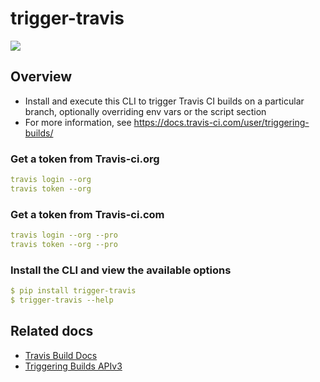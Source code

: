 # trigger-travis
![](https://cdn.travis-ci.com/images/logos/TravisCI-Full-Color-45e242791b7752b745a7ae53f265acd4.png)

## Overview
* Install and execute this CLI to trigger Travis CI builds on a particular branch, optionally overriding env vars or the script section
* For more information, see https://docs.travis-ci.com/user/triggering-builds/

### Get a token from Travis-ci.org 
```yaml
travis login --org
travis token --org
```

### Get a token from Travis-ci.com
```yaml
travis login --org --pro
travis token --org --pro
```

### Install the CLI and view the available options
```yaml
$ pip install trigger-travis
$ trigger-travis --help
```

## Related docs
* [Travis Build Docs](https://docs.travis-ci.com/user/customizing-the-build)
* [Triggering Builds APIv3](https://docs.travis-ci.com/user/triggering-builds/)
